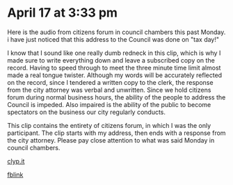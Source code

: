 # April 17 at 3:33 pm

Here is the audio from citizens forum in council chambers this past Monday. i have just noticed that this address to the Council was done on "tax day!"

I know that I sound like one really dumb redneck in this clip, which is why I made sure to write everything down and leave a subscribed copy on the record. Having to speed through to meet the three minute time limit almost made a real tongue twister. Although my words will be accurately reflected on the record, since I tendered a written copy to the clerk, the response from the city attorney was verbal and unwritten. Since we hold citizens forum during normal business hours, the ability of the people to address the Council is impeded. Also impaired is the ability of the public to become spectators on the business our city regularly conducts.

This clip contains the entirety of citizens forum, in which I was the only participant. The clip starts with my address, then ends with a response from the city attorney. Please pay close attention to what was said Monday in council chambers.

[clyp.it](https://clyp.it/55lnjenr?fbclid=IwAR1YuX04gHlon0AT-gUVCukyGNYwt5ZQtBaIblT12vCFs7KKiOOkniPlOVw)


[fblink](https://www.facebook.com/umeboshi3/posts/2130543217061439)
